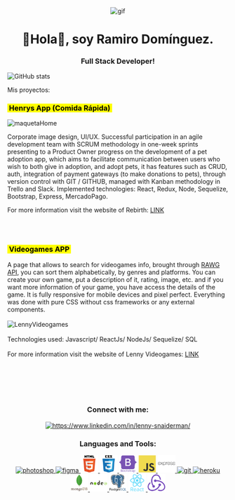 <p align="center"><img align="center" src="https://i.pinimg.com/originals/e4/26/70/e426702edf874b181aced1e2fa5c6cde.gif" alt="gif" /><p>
 
<h1 align="center">👋Hola👋, soy Ramiro Domínguez.</h1>
<h3 align="center">Full Stack Developer!</h3>

![GitHub stats](https://github-readme-stats.vercel.app/api?username=siprem10&show_icons=true&theme=radical)

 Mis proyectos:

<h3><mark>&nbsp;Henrys App (Comida Rápida)&nbsp;</mark></h3>

![maquetaHome](https://res.cloudinary.com/henrysburgers/image/upload/v1660619028/github/Captura_de_pantalla_de_2022-08-16_00-03-29_lwhkrg.png)

Corporate image design, UI/UX. Successful participation in an agile development team with SCRUM methodology in one-week sprints presenting to a Product Owner progress on the development of a pet adoption app, which aims to facilitate communication between users who wish to both give in adoption, and adopt pets, it has features such as CRUD, auth, integration of payment gateways (to make donations to pets), through version control with GIT / GITHUB, managed with Kanban methodology in Trello and Slack.
Implemented technologies: React, Redux, Node, Sequelize, Bootstrap, Express, MercadoPago.

For more information visit the website of Rebirth:
<a href="https://frontend-rebirth.vercel.app/" target="blank">LINK</a>

<br/>
<br/>
<h3><mark>&nbsp;Videogames APP&nbsp;</mark></h3>

A page that allows to search for videogames info, brought through <a href="https://rawg.io/apidocs">RAWG API</a>, you can sort them alphabetically, by genres and platforms.
You can create your own game, put a description of it, rating, image, etc. and if you want more information of your game, you have access the details of the game.
It is fully responsive for mobile devices and pixel perfect.
Everything was done with pure CSS without css frameworks or any external components.
<br/><br/>
![LennyVideogames](https://user-images.githubusercontent.com/99422691/184730498-83b71c9c-e2ff-4b4e-a5d6-fba181f5b08a.png)
<br/><br/>
Technologies used: Javascript/ ReactJs/ NodeJs/ Sequelize/ SQL
<br/><br/>
For more information visit the website of Lenny Videogames:
<a href="https://videogames-lenny.netlify.app/" target="blank">LINK</a>
<br/><br/>
<br/><br/>
<br/><br/>

<h3 align="center">Connect with me:</h3>
<p align="center">
<a href="https://www.linkedin.com/in/lenny-snaiderman/" target="blank"><img align="center" src="https://raw.githubusercontent.com/rahuldkjain/github-profile-readme-generator/master/src/images/icons/Social/linked-in-alt.svg" alt="https://www.linkedin.com/in/lenny-snaiderman/" height="30" width="40" /></a>
</p>
<h3 align="center">Languages and Tools:</h3>
<p align="center"> 
  <a href="https://www.photoshop.com/en" target="_blank" rel="noreferrer"> <img src="https://upload.wikimedia.org/wikipedia/commons/a/af/Adobe_Photoshop_CC_icon.svg" alt="photoshop" width="40" height="40"/> </a> 
<a href="https://www.figma.com" target="_blank" rel="noreferrer"> <img src="https://i.pinimg.com/originals/17/06/c9/1706c9f16bd08eb5e03f1df3e0a94a1c.png" alt="figma" width="40" height="40"/> </a>
  <a href="https://www.w3.org/html/" target="_blank" rel="noreferrer"> <img src="https://raw.githubusercontent.com/devicons/devicon/master/icons/html5/html5-original-wordmark.svg" alt="html5" width="40" height="40"/> </a>
   <a href="https://www.w3schools.com/css/" target="_blank" rel="noreferrer"> <img src="https://raw.githubusercontent.com/devicons/devicon/master/icons/css3/css3-original-wordmark.svg" alt="css3" width="40" height="40"/> </a> 
<a href="https://getbootstrap.com" target="_blank" rel="noreferrer"> <img src="https://raw.githubusercontent.com/devicons/devicon/master/icons/bootstrap/bootstrap-plain-wordmark.svg" alt="bootstrap" width="40" height="40"/> </a> <a href="https://developer.mozilla.org/en-US/docs/Web/JavaScript" target="_blank" rel="noreferrer"> <img src="https://raw.githubusercontent.com/devicons/devicon/master/icons/javascript/javascript-original.svg" alt="javascript" width="40" height="40"/> </a> 
  <a href="https://expressjs.com" target="_blank" rel="noreferrer"> <img src="https://raw.githubusercontent.com/devicons/devicon/master/icons/express/express-original-wordmark.svg" alt="express" width="40" height="40"/> </a> <a href="https://git-scm.com/" target="_blank" rel="noreferrer"> <img src="https://www.vectorlogo.zone/logos/git-scm/git-scm-icon.svg" alt="git" width="40" height="40"/> </a> <a href="https://heroku.com" target="_blank" rel="noreferrer"> <img src="https://www.vectorlogo.zone/logos/heroku/heroku-icon.svg" alt="heroku" width="40" height="40"/> </a>  <a href="https://www.mongodb.com/" target="_blank" rel="noreferrer"> <img src="https://raw.githubusercontent.com/devicons/devicon/master/icons/mongodb/mongodb-original-wordmark.svg" alt="mongodb" width="40" height="40"/> </a> <a href="https://nodejs.org" target="_blank" rel="noreferrer"> <img src="https://raw.githubusercontent.com/devicons/devicon/master/icons/nodejs/nodejs-original-wordmark.svg" alt="nodejs" width="40" height="40"/> </a> 
  <a href="https://www.postgresql.org" target="_blank" rel="noreferrer"> <img src="https://raw.githubusercontent.com/devicons/devicon/master/icons/postgresql/postgresql-original-wordmark.svg" alt="postgresql" width="40" height="40"/> </a> <a href="https://reactjs.org/" target="_blank" rel="noreferrer"> <img src="https://raw.githubusercontent.com/devicons/devicon/master/icons/react/react-original-wordmark.svg" alt="react" width="40" height="40"/> </a> <a href="https://redux.js.org" target="_blank" rel="noreferrer"> <img src="https://raw.githubusercontent.com/devicons/devicon/master/icons/redux/redux-original.svg" alt="redux" width="40" height="40"/> </a> 
</p>
